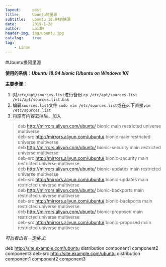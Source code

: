 ```yaml
---
layout:		post
title:		Ubuntu阿里源
subtitle:	ubuntu 18.04的换源
date:		2019-1-20
author:		LaiJM
header-img:	img/Ubuntu.jpg
catalog:	true
tag:
	- Linux
---
```


#Ubuntu换阿里源

**使用的系统**：___Ubuntu 18.04 bionic [Ubuntu on Windows 10]___

**主要步骤**： 

1. 对`/etc/apt/sources.list`进行备份
	`cp /etc/apt/sources.list /etc/apt/sources.list.bak`
2. 编辑`sources.list`文件
	`sudo vim /etc/sources.list`或在`su`下直接`vim /etc/sources.list`
3. 将原有内容去掉后，加入

>deb http://mirrors.aliyun.com/ubuntu/ bionic main restricted universe multiverse  
deb-src http://mirrors.aliyun.com/ubuntu/ bionic main restricted universe multiverse  
deb http://mirrors.aliyun.com/ubuntu/ bionic-security main restricted universe multiverse  
deb-src http://mirrors.aliyun.com/ubuntu/ bionic-security main restricted universe multiverse  
deb http://mirrors.aliyun.com/ubuntu/ bionic-updates main restricted universe multiverse  
deb-src http://mirrors.aliyun.com/ubuntu/ bionic-updates main restricted universe multiverse  
deb http://mirrors.aliyun.com/ubuntu/ bionic-backports main restricted universe multiverse  
deb-src http://mirrors.aliyun.com/ubuntu/ bionic-backports main restricted universe multiverse  
deb http://mirrors.aliyun.com/ubuntu/ bionic-proposed main restricted universe multiverse  
deb-src http://mirrors.aliyun.com/ubuntu/ bionic-proposed main restricted universe multiverse  

_可以看出有一定格式_:

deb http://site.example.com/ubuntu distribution component1 component2 component3
deb-src http://site.example.com/ubuntu distribution component1 component2 component3


